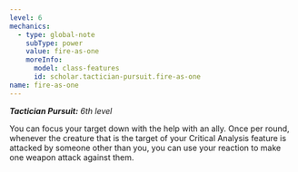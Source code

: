 ```yaml
---
level: 6
mechanics:
  - type: global-note
    subType: power
    value: fire-as-one
    moreInfo:
      model: class-features
      id: scholar.tactician-pursuit.fire-as-one
name: fire-as-one
---
```

_**Tactician Pursuit:** 6th level_
You can focus your target down with the help with an ally. Once per round, whenever the creature that is the target of your Critical Analysis feature is attacked by someone other than you, you can use your reaction to make one weapon attack against them. 